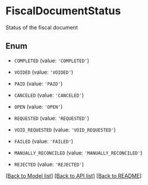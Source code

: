 # FiscalDocumentStatus

Status of the fiscal document

## Enum

* `COMPLETED` (value: `'COMPLETED'`)

* `VOIDED` (value: `'VOIDED'`)

* `PAID` (value: `'PAID'`)

* `CANCELED` (value: `'CANCELED'`)

* `OPEN` (value: `'OPEN'`)

* `REQUESTED` (value: `'REQUESTED'`)

* `VOID_REQUESTED` (value: `'VOID_REQUESTED'`)

* `FAILED` (value: `'FAILED'`)

* `MANUALLY_RECONCILED` (value: `'MANUALLY_RECONCILED'`)

* `REJECTED` (value: `'REJECTED'`)

[[Back to Model list]](../README.md#documentation-for-models) [[Back to API list]](../README.md#documentation-for-api-endpoints) [[Back to README]](../README.md)


